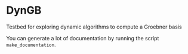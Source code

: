 # DynGB
Testbed for exploring dynamic algorithms to compute a Groebner basis

You can generate a lot of documentation by running the script `make_documentation`.
